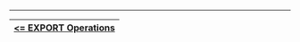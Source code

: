 
---

| [**<= EXPORT Operations**][EXPORT] |
| ---------------------------------- |

<!-- References -->

[EXPORT]: https://github.com/pchemguy/SQLiteMP/blob/main/sqlitemp/docs/MPopEXPORT.md

